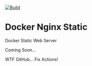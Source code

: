 [![Build](https://img.shields.io/github/actions/workflow/status/smashedr/docker-nginx-static/build.yaml?logo=github&logoColor=white&label=tags)](https://github.com/smashedr/docker-nginx-static/actions/workflows/build.yaml)

# Docker Nginx Static

Docker Static Web Server

Coming Soon...

WTF GitHub... Fix Actions!
